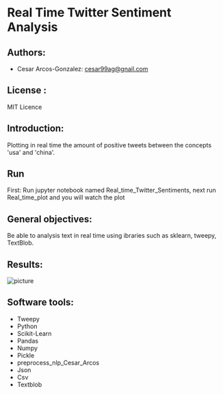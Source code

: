 # Real Time Twitter Sentiment Analysis
## Authors: 
- Cesar Arcos-Gonzalez: cesar99ag@gnail.com

## License : 
MIT Licence

## Introduction: 
Plotting in real time the amount of positive tweets between the concepts 'usa' and 'china'.

## Run 
First: Run jupyter notebook named Real_time_Twitter_Sentiments, next run Real_time_plot and you will watch the plot

## General objectives:
Be able to analysis text in real time using ibraries such as sklearn, tweepy, TextBlob. 

## Results:
![picture](https://github.com/racec9999/Real_Time_Twitter_Sentiment_Analysis/blob/main/Real_time.png)

## Software tools:
- Tweepy
- Python
- Scikit-Learn
- Pandas
- Numpy
- Pickle
- preprocess_nlp_Cesar_Arcos
- Json
- Csv
- Textblob
